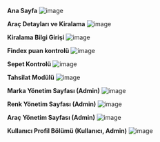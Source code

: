 <strong>Ana Sayfa</strong>
![image](https://user-images.githubusercontent.com/193318/114263809-57d96d80-99f0-11eb-8753-49f9ebd4fe7d.png)



<strong>Araç Detayları ve Kiralama</strong>
![image](https://user-images.githubusercontent.com/193318/114263834-80616780-99f0-11eb-8a4e-97b9cd47da92.png)



<strong>Kiralama Bilgi Girişi</strong>
![image](https://user-images.githubusercontent.com/193318/114263913-b56dba00-99f0-11eb-93fc-f3a3d2779e99.png)



<strong>Findex puan kontrolü</strong>
![image](https://user-images.githubusercontent.com/193318/114264226-5f9a1180-99f2-11eb-9730-684da042b7d7.png)



<strong>Sepet Kontrolü</strong>
![image](https://user-images.githubusercontent.com/193318/114263954-df26e100-99f0-11eb-9b72-018f72db7204.png)



<strong>Tahsilat Modülü</strong>
![image](https://user-images.githubusercontent.com/193318/114264004-14333380-99f1-11eb-8f94-612b342c7cdb.png)



<strong>Marka Yönetim Sayfası (Admin)</strong>
![image](https://user-images.githubusercontent.com/193318/114264052-5bb9bf80-99f1-11eb-9135-9e36504b2391.png)



<strong>Renk Yönetim Sayfası (Admin)</strong>
![image](https://user-images.githubusercontent.com/193318/114264081-8277f600-99f1-11eb-93a6-cd0963bd08ed.png)



<strong>Araç Yönetim Sayfası (Admin)</strong>
![image](https://user-images.githubusercontent.com/193318/114264035-3dec5a80-99f1-11eb-82b5-2beee8857037.png)



<strong>Kullanıcı Profil Bölümü (Kullanıcı, Admin)</strong>
![image](https://user-images.githubusercontent.com/193318/114264106-acc9b380-99f1-11eb-908c-e0b0d1c68bd6.png)
